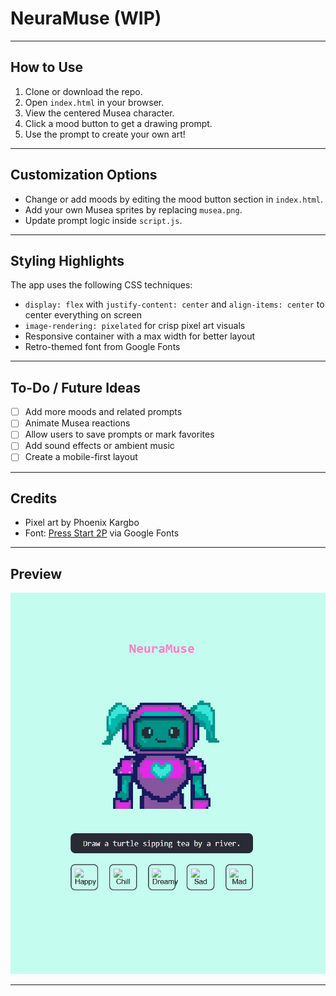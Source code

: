 # NeuraMuse (WIP)
---

## How to Use

1. Clone or download the repo.
2. Open `index.html` in your browser.
3. View the centered Musea character.
4. Click a mood button to get a drawing prompt.
5. Use the prompt to create your own art!

---

## Customization Options

- Change or add moods by editing the mood button section in `index.html`.
- Add your own Musea sprites by replacing `musea.png`.
- Update prompt logic inside `script.js`.

---

## Styling Highlights

The app uses the following CSS techniques:
- `display: flex` with `justify-content: center` and `align-items: center` to center everything on screen
- `image-rendering: pixelated` for crisp pixel art visuals
- Responsive container with a max width for better layout
- Retro-themed font from Google Fonts

---

## To-Do / Future Ideas

- [ ] Add more moods and related prompts
- [ ] Animate Musea reactions
- [ ] Allow users to save prompts or mark favorites
- [ ] Add sound effects or ambient music
- [ ] Create a mobile-first layout

---

## Credits

- Pixel art by Phoenix Kargbo
- Font: [Press Start 2P](https://fonts.google.com/specimen/Press+Start+2P) via Google Fonts

---

## Preview

![Musea Screenshot](neuramuse-ss.jpg)

---


